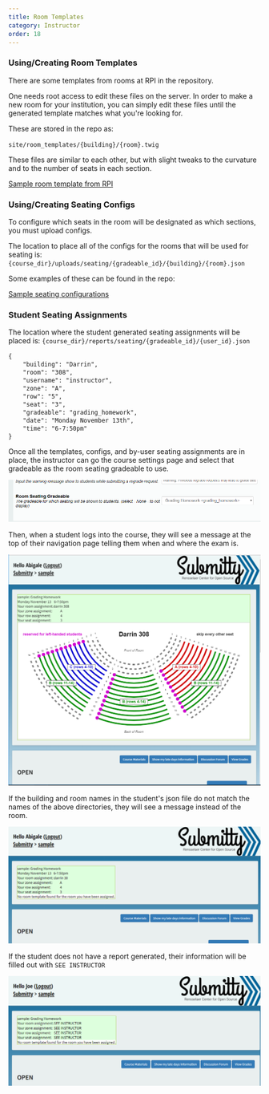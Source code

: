 ```yaml
---
title: Room Templates
category: Instructor
order: 18
---
```



### Using/Creating Room Templates

There are some templates from rooms at RPI in the repository.

One needs root access to edit these files on the server.  In order to
make a new room for your institution, you can simply edit these files
until the generated template matches what you're looking for.

These are stored in the repo as:

`site/room_templates/{building}/{room}.twig`

These files are similar to each other, but with slight tweaks to the
curvature and to the number of seats in each section.

[Sample room template from RPI](https://github.com/Submitty/Submitty/tree/master/site/room_templates)



### Using/Creating Seating Configs 

To configure which seats in the room will be designated as which
sections, you must upload configs.

The location to place all of the configs for the rooms that will be used for seating is:
`{course_dir}/uploads/seating/{gradeable_id}/{building}/{room}.json`

Some examples of these can be found in the repo:


[Sample seating configurations](https://github.com/Submitty/Submitty/tree/master/sample_files/seating_configs)




### Student Seating Assignments

The location where the student generated seating assignments will be placed is:
`{course_dir}/reports/seating/{gradeable_id}/{user_id}.json`


```
{
    "building": "Darrin",
    "room": "308",
    "username": "instructor",
    "zone": "A",
    "row": "5",
    "seat": "3",
    "gradeable": "grading_homework",
    "date": "Monday November 13th",
    "time": "6-7:50pm"
}

```




Once all the templates, configs, and by-user seating assignments are
in place, the instructor can go the course settings page and select
that gradeable as the room seating gradeable to use.

![](/images/room_templates_course_settings.png)

Then, when a student logs into the course, they will see a message at
the top of their navigation page telling them when and where the exam
is.

![](/images/room_templates_nav_page.png)

If the building and room names in the student's json file do not match
the names of the above directories, they will see a message instead of
the room.

![](/images/room_templates_nav_page_no_template.png)

If the student does not have a report generated, their information
will be filled out with `SEE INSTRUCTOR`

![](/images/room_templates_nav_page_no_report.png)
